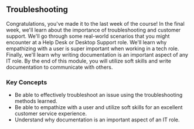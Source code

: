 ## Troubleshooting

Congratulations, you've made it to the last week of the course! In the final week, we'll learn about the importance of troubleshooting and customer support. We'll go through some real-world scenarios that you might encounter at a Help Desk or Desktop Support role. We'll learn why empathizing with a user is super important when working in a tech role. Finally, we'll learn why writing documentation is an important aspect of any IT role. By the end of this module, you will utilize soft skills and write documentation to communicate with others.

### Key Concepts

* Be able to effectively troubleshoot an issue using the troubleshooting methods learned.
* Be able to empathize with a user and utilize soft skills for an excellent customer service experience.
* Understand why documentation is an important aspect of an IT role.
